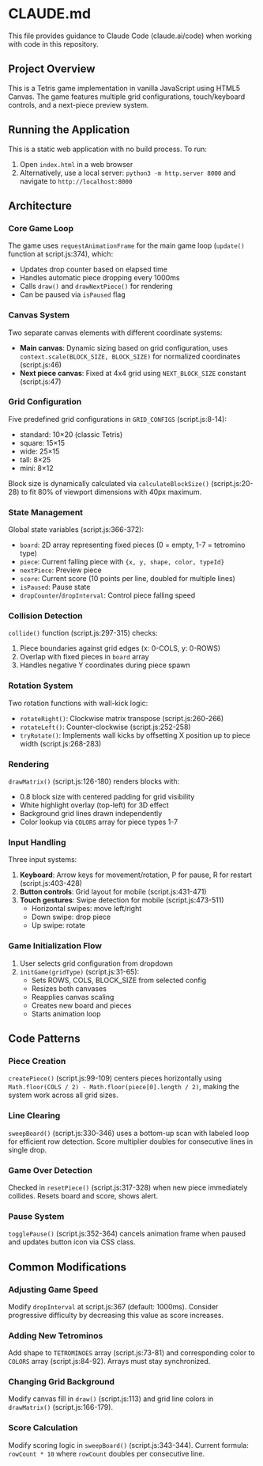 # CLAUDE.md

This file provides guidance to Claude Code (claude.ai/code) when working with code in this repository.

## Project Overview

This is a Tetris game implementation in vanilla JavaScript using HTML5 Canvas. The game features multiple grid configurations, touch/keyboard controls, and a next-piece preview system.

## Running the Application

This is a static web application with no build process. To run:

1. Open `index.html` in a web browser
2. Alternatively, use a local server: `python3 -m http.server 8000` and navigate to `http://localhost:8000`

## Architecture

### Core Game Loop

The game uses `requestAnimationFrame` for the main game loop (`update()` function at script.js:374), which:
- Updates drop counter based on elapsed time
- Handles automatic piece dropping every 1000ms
- Calls `draw()` and `drawNextPiece()` for rendering
- Can be paused via `isPaused` flag

### Canvas System

Two separate canvas elements with different coordinate systems:
- **Main canvas**: Dynamic sizing based on grid configuration, uses `context.scale(BLOCK_SIZE, BLOCK_SIZE)` for normalized coordinates (script.js:46)
- **Next piece canvas**: Fixed at 4x4 grid using `NEXT_BLOCK_SIZE` constant (script.js:47)

### Grid Configuration

Five predefined grid configurations in `GRID_CONFIGS` (script.js:8-14):
- standard: 10×20 (classic Tetris)
- square: 15×15
- wide: 25×15
- tall: 8×25
- mini: 8×12

Block size is dynamically calculated via `calculateBlockSize()` (script.js:20-28) to fit 80% of viewport dimensions with 40px maximum.

### State Management

Global state variables (script.js:366-372):
- `board`: 2D array representing fixed pieces (0 = empty, 1-7 = tetromino type)
- `piece`: Current falling piece with `{x, y, shape, color, typeId}`
- `nextPiece`: Preview piece
- `score`: Current score (10 points per line, doubled for multiple lines)
- `isPaused`: Pause state
- `dropCounter`/`dropInterval`: Control piece falling speed

### Collision Detection

`collide()` function (script.js:297-315) checks:
1. Piece boundaries against grid edges (x: 0-COLS, y: 0-ROWS)
2. Overlap with fixed pieces in `board` array
3. Handles negative Y coordinates during piece spawn

### Rotation System

Two rotation functions with wall-kick logic:
- `rotateRight()`: Clockwise matrix transpose (script.js:260-266)
- `rotateLeft()`: Counter-clockwise (script.js:252-258)
- `tryRotate()`: Implements wall kicks by offsetting X position up to piece width (script.js:268-283)

### Rendering

`drawMatrix()` (script.js:126-180) renders blocks with:
- 0.8 block size with centered padding for grid visibility
- White highlight overlay (top-left) for 3D effect
- Background grid lines drawn independently
- Color lookup via `COLORS` array for piece types 1-7

### Input Handling

Three input systems:
1. **Keyboard**: Arrow keys for movement/rotation, P for pause, R for restart (script.js:403-428)
2. **Button controls**: Grid layout for mobile (script.js:431-471)
3. **Touch gestures**: Swipe detection for mobile (script.js:473-511)
   - Horizontal swipes: move left/right
   - Down swipe: drop piece
   - Up swipe: rotate

### Game Initialization Flow

1. User selects grid configuration from dropdown
2. `initGame(gridType)` (script.js:31-65):
   - Sets ROWS, COLS, BLOCK_SIZE from selected config
   - Resizes both canvases
   - Reapplies canvas scaling
   - Creates new board and pieces
   - Starts animation loop

## Code Patterns

### Piece Creation
`createPiece()` (script.js:99-109) centers pieces horizontally using `Math.floor(COLS / 2) - Math.floor(piece[0].length / 2)`, making the system work across all grid sizes.

### Line Clearing
`sweepBoard()` (script.js:330-346) uses a bottom-up scan with labeled loop for efficient row detection. Score multiplier doubles for consecutive lines in single drop.

### Game Over Detection
Checked in `resetPiece()` (script.js:317-328) when new piece immediately collides. Resets board and score, shows alert.

### Pause System
`togglePause()` (script.js:352-364) cancels animation frame when paused and updates button icon via CSS class.

## Common Modifications

### Adjusting Game Speed
Modify `dropInterval` at script.js:367 (default: 1000ms). Consider progressive difficulty by decreasing this value as score increases.

### Adding New Tetrominos
Add shape to `TETROMINOES` array (script.js:73-81) and corresponding color to `COLORS` array (script.js:84-92). Arrays must stay synchronized.

### Changing Grid Background
Modify canvas fill in `draw()` (script.js:113) and grid line colors in `drawMatrix()` (script.js:166-179).

### Score Calculation
Modify scoring logic in `sweepBoard()` (script.js:343-344). Current formula: `rowCount * 10` where `rowCount` doubles per consecutive line.
